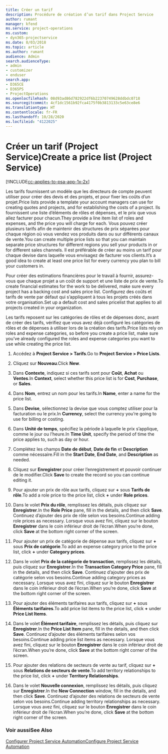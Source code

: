 ```yaml
---
title: Créer un tarif
description: Procédure de création d’un tarif dans Project Service
author: rumant
manager: kfend
ms.service: project-operations
ms.custom:
- dyn365-projectservice
ms.date: 8/03/2018
ms.topic: article
ms.author: rumant
audience: Admin
search.audienceType:
- admin
- customizer
- enduser
search.app:
- D365CE
- D365PS
- ProjectOperations
ms.openlocfilehash: 08d93ad86d782922df6b22370749628ddbdc0718
ms.sourcegitcommit: 4cf1dc1561b92fca4175f0b3813133c5e63ce8e6
ms.translationtype: HT
ms.contentlocale: fr-FR
ms.lasthandoff: 10/28/2020
ms.locfileid: "4122025"
---
```

# <a name="create-a-price-list-project-service"></a><span data-ttu-id="e1fb9-103">Créer un tarif (Project Service)</span><span class="sxs-lookup"><span data-stu-id="e1fb9-103">Create a price list (Project Service)</span></span>

[!INCLUDE[cc-applies-to-psa-app-1x-2x](../includes/cc-applies-to-psa-app-1x-2x.md)]

<span data-ttu-id="e1fb9-104">Les tarifs fournissent un modèle que les directeurs de compte peuvent utiliser pour créer des devis et des projets, et pour fixer les coûts d’un projet.</span><span class="sxs-lookup"><span data-stu-id="e1fb9-104">Price lists provide a template your account managers can use for creating quotes and projects, and for establishing the costs of a project.</span></span> <span data-ttu-id="e1fb9-105">Ils fournissent une liste d’éléments de rôles et dépenses, et le prix que vous allez facturer pour chacun.</span><span class="sxs-lookup"><span data-stu-id="e1fb9-105">They provide a line item list of roles and expenses, and the price you will charge for each.</span></span> <span data-ttu-id="e1fb9-106">Vous pouvez créer plusieurs tarifs afin de maintenir des structures de prix séparées pour chaque région où vous vendez vos produits dans ou sur différents canaux de vente.</span><span class="sxs-lookup"><span data-stu-id="e1fb9-106">You can create multiple price lists so that you can maintain separate price structures for different regions you sell your products in or for different sales channels.</span></span> <span data-ttu-id="e1fb9-107">Il est préférable de créer au moins un tarif pour chaque devise dans laquelle vous envisagez de facturer vos clients.</span><span class="sxs-lookup"><span data-stu-id="e1fb9-107">It’s a good idea to create at least one price list for every currency you plan to bill your customers in.</span></span>  
  
<span data-ttu-id="e1fb9-108">Pour créer des estimations financières pour le travail à fournir, assurez-vous que chaque projet a un coût de support et une liste de prix de vente.</span><span class="sxs-lookup"><span data-stu-id="e1fb9-108">To create financial estimates for the work to be delivered, make sure every project has a backing cost and sales price list.</span></span> <span data-ttu-id="e1fb9-109">Configurez des coûts et tarifs de vente par défaut qui s’appliquent à tous les projets créés dans votre organisation.</span><span class="sxs-lookup"><span data-stu-id="e1fb9-109">Set up a default cost and sales pricelist that applies to all projects created in your organization.</span></span>  
  
<span data-ttu-id="e1fb9-110">Les tarifs reposent sur les catégories de rôles et de dépenses donc, avant de créer des tarifs, vérifiez que vous avez déjà configuré les catégories de rôles et de dépenses à utiliser lors de la création des tarifs.</span><span class="sxs-lookup"><span data-stu-id="e1fb9-110">Price lists rely on roles and expense categories, so before you create a price list, make sure you’ve already configured the roles and expense categories you want to use while creating the price list.</span></span>  
  
1.  <span data-ttu-id="e1fb9-111">Accédez à **Project Service > Tarifs**.</span><span class="sxs-lookup"><span data-stu-id="e1fb9-111">Go to **Project Service > Price Lists**.</span></span>  
  
2.  <span data-ttu-id="e1fb9-112">Cliquez sur **Nouveau**.</span><span class="sxs-lookup"><span data-stu-id="e1fb9-112">Click **New**.</span></span>  
  
3.  <span data-ttu-id="e1fb9-113">Dans **Contexte**, indiquez si ces tarifs sont pour **Coût**, **Achat** ou **Ventes**.</span><span class="sxs-lookup"><span data-stu-id="e1fb9-113">In **Context**, select whether this price list is for **Cost**, **Purchase**, or **Sales**.</span></span>  
  
4.  <span data-ttu-id="e1fb9-114">Dans **Nom**, entrez un nom pour les tarifs.</span><span class="sxs-lookup"><span data-stu-id="e1fb9-114">In **Name**, enter a name for the price list.</span></span>  
  
5.  <span data-ttu-id="e1fb9-115">Dans **Devise**, sélectionnez la devise que vous comptez utiliser pour la facturation ou le prix.</span><span class="sxs-lookup"><span data-stu-id="e1fb9-115">In **Currency**, select the currency you’re going to use for billing or costing.</span></span>  
  
6.  <span data-ttu-id="e1fb9-116">Dans **Unité de temps**, spécifiez la période à laquelle le prix s’applique, comme le jour ou l’heure.</span><span class="sxs-lookup"><span data-stu-id="e1fb9-116">In **Time Unit**, specify the period of time the price applies to, such as day or hour.</span></span>  
  
7.  <span data-ttu-id="e1fb9-117">Complétez les champs **Date de début**, **Date de fin** et **Description** comme nécessaire.</span><span class="sxs-lookup"><span data-stu-id="e1fb9-117">Fill in the **Start Date**, **End Date**, and **Description** as needed.</span></span>  
  
8.  <span data-ttu-id="e1fb9-118">Cliquez sur **Enregistrer** pour créer l’enregistrement et pouvoir continuer de le modifier.</span><span class="sxs-lookup"><span data-stu-id="e1fb9-118">Click **Save** to create the record so you can continue editing it.</span></span>  
  
9. <span data-ttu-id="e1fb9-119">Pour ajouter un prix de rôle aux tarifs, cliquez sur **+** sous **Tarifs de rôle**.</span><span class="sxs-lookup"><span data-stu-id="e1fb9-119">To add a role price to the price list, click **+** under **Role prices**.</span></span>  
  
10. <span data-ttu-id="e1fb9-120">Dans le volet **Prix du rôle**, remplissez les détails, puis cliquez sur **Enregistrer**.</span><span class="sxs-lookup"><span data-stu-id="e1fb9-120">In the **Role Price** pane, fill in the details, and then click **Save**.</span></span> <span data-ttu-id="e1fb9-121">Continuez d’ajouter des prix de rôle selon vos besoins.</span><span class="sxs-lookup"><span data-stu-id="e1fb9-121">Continue adding role prices as necessary.</span></span> <span data-ttu-id="e1fb9-122">Lorsque vous avez fini, cliquez sur le bouton **Enregistrer** dans le coin inférieur droit de l’écran.</span><span class="sxs-lookup"><span data-stu-id="e1fb9-122">When you’re done, click **Save** at the bottom right corner of the screen.</span></span>  
  
11. <span data-ttu-id="e1fb9-123">Pour ajouter un prix de catégorie de dépense aux tarifs, cliquez sur **+** sous **Prix de catégorie**.</span><span class="sxs-lookup"><span data-stu-id="e1fb9-123">To add an expense category price to the price list, click **+** under **Category prices**.</span></span>  
  
12. <span data-ttu-id="e1fb9-124">Dans le volet **Prix de la catégorie de transaction**, remplissez les détails, puis cliquez sur **Enregistrer**.</span><span class="sxs-lookup"><span data-stu-id="e1fb9-124">In the **Transaction Category Price** pane, fill in the details, and then click **Save**.</span></span> <span data-ttu-id="e1fb9-125">Continuez d’ajouter des prix de catégorie selon vos besoins.</span><span class="sxs-lookup"><span data-stu-id="e1fb9-125">Continue adding category prices as necessary.</span></span> <span data-ttu-id="e1fb9-126">Lorsque vous avez fini, cliquez sur le bouton **Enregistrer** dans le coin inférieur droit de l’écran.</span><span class="sxs-lookup"><span data-stu-id="e1fb9-126">When you’re done, click **Save** at the bottom right corner of the screen.</span></span>  
  
13. <span data-ttu-id="e1fb9-127">Pour ajouter des éléments tarifaires aux tarifs, cliquez sur **+** sous **Éléments tarifaires**.</span><span class="sxs-lookup"><span data-stu-id="e1fb9-127">To add price list items to the price list, click **+** under **Price List Items**.</span></span>  
  
14. <span data-ttu-id="e1fb9-128">Dans le volet **Élément tarifaire**, remplissez les détails, puis cliquez sur **Enregistrer**.</span><span class="sxs-lookup"><span data-stu-id="e1fb9-128">In the **Price List Item** pane, fill in the details, and then click **Save**.</span></span> <span data-ttu-id="e1fb9-129">Continuez d’ajouter des éléments tarifaires selon vos besoins.</span><span class="sxs-lookup"><span data-stu-id="e1fb9-129">Continue adding price list items as necessary.</span></span> <span data-ttu-id="e1fb9-130">Lorsque vous avez fini, cliquez sur le bouton **Enregistrer** dans le coin inférieur droit de l’écran.</span><span class="sxs-lookup"><span data-stu-id="e1fb9-130">When you’re done, click **Save** at the bottom right corner of the screen.</span></span>  
  
15. <span data-ttu-id="e1fb9-131">Pour ajouter des relations de secteurs de vente au tarif, cliquez sur **+** sous **Relations de secteurs de vente**.</span><span class="sxs-lookup"><span data-stu-id="e1fb9-131">To add territory relationships to the price list, click **+** under **Territory Relationships**.</span></span>  
  
16. <span data-ttu-id="e1fb9-132">Dans le volet **Nouvelle connexion**, remplissez les détails, puis cliquez sur **Enregistrer**.</span><span class="sxs-lookup"><span data-stu-id="e1fb9-132">In the **New Connection** window, fill in the details, and then click **Save**.</span></span> <span data-ttu-id="e1fb9-133">Continuez d’ajouter des relations de secteurs de vente selon vos besoins.</span><span class="sxs-lookup"><span data-stu-id="e1fb9-133">Continue adding territory relationships as necessary.</span></span> <span data-ttu-id="e1fb9-134">Lorsque vous avez fini, cliquez sur le bouton **Enregistrer** dans le coin inférieur droit de l’écran.</span><span class="sxs-lookup"><span data-stu-id="e1fb9-134">When you’re done, click **Save** at the bottom right corner of the screen.</span></span>  
  
### <a name="see-also"></a><span data-ttu-id="e1fb9-135">Voir aussi</span><span class="sxs-lookup"><span data-stu-id="e1fb9-135">See Also</span></span>  
 [<span data-ttu-id="e1fb9-136">Configurer Project Service Automation</span><span class="sxs-lookup"><span data-stu-id="e1fb9-136">Configure Project Service Automation</span></span>](../psa/configure.md)

